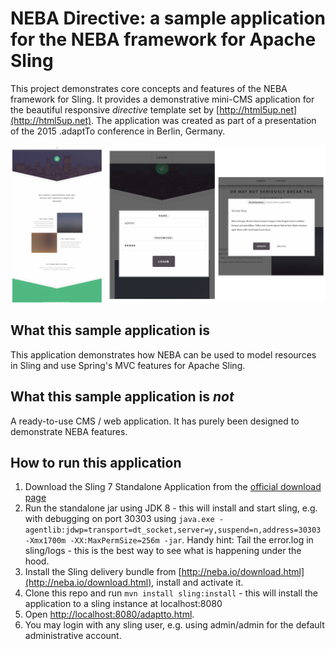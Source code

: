 # NEBA Directive: a sample application for the NEBA framework for Apache Sling
This project demonstrates core concepts and features of the NEBA framework for Sling. 
It provides a demonstrative mini-CMS application for the beautiful responsive _directive_ template set by [http://html5up.net](http://html5up.net). 
The application was created as part of a presentation of the 2015 .adaptTo conference in Berlin, Germany.

![NEBA Directive: A sample application for NEBA for Sling](README/intro.png)

## What this sample application is
This application demonstrates how NEBA can be used to model resources in Sling and use Spring's MVC features for Apache Sling.

## What this sample application is _not_ 
A ready-to-use CMS / web application. It has purely been designed to demonstrate NEBA features.
 
## How to run this application
1. Download the Sling 7 Standalone Application from the [official download page](https://sling.apache.org/downloads.cgi)
2. Run the standalone jar using JDK 8 - this will install and start sling, e.g. with debugging on port 30303 using 
   `java.exe -agentlib:jdwp=transport=dt_socket,server=y,suspend=n,address=30303 -Xmx1700m -XX:MaxPermSize=256m -jar`. 
   Handy hint: Tail the error.log in sling/logs - this is the best way to see what is happening under the hood.
3. Install the Sling delivery bundle from [http://neba.io/download.html](http://neba.io/download.html), install and activate it.   
4. Clone this repo and run `mvn install sling:install` - this will install the application to a sling instance at localhost:8080
5. Open [http://localhost:8080/adaptto.html](http://localhost:8080/adaptto.html).
6. You may login with any sling user, e.g. using admin/admin for the default administrative account.